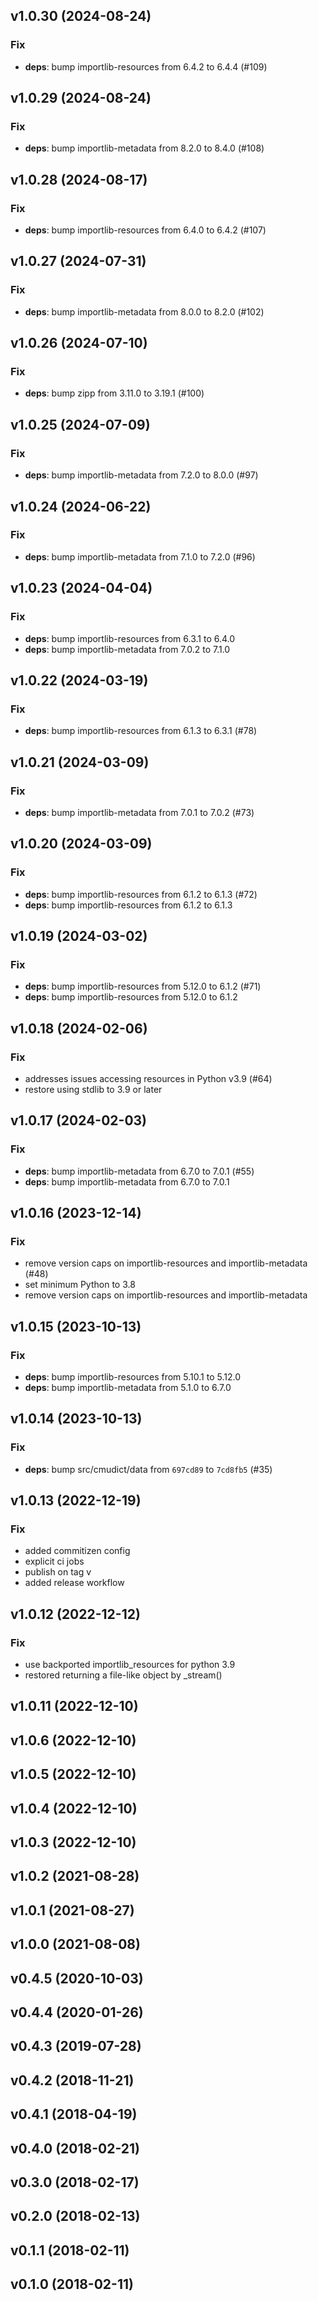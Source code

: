 ## v1.0.30 (2024-08-24)

### Fix

- **deps**: bump importlib-resources from 6.4.2 to 6.4.4 (#109)

## v1.0.29 (2024-08-24)

### Fix

- **deps**: bump importlib-metadata from 8.2.0 to 8.4.0 (#108)

## v1.0.28 (2024-08-17)

### Fix

- **deps**: bump importlib-resources from 6.4.0 to 6.4.2 (#107)

## v1.0.27 (2024-07-31)

### Fix

- **deps**: bump importlib-metadata from 8.0.0 to 8.2.0 (#102)

## v1.0.26 (2024-07-10)

### Fix

- **deps**: bump zipp from 3.11.0 to 3.19.1 (#100)

## v1.0.25 (2024-07-09)

### Fix

- **deps**: bump importlib-metadata from 7.2.0 to 8.0.0 (#97)

## v1.0.24 (2024-06-22)

### Fix

- **deps**: bump importlib-metadata from 7.1.0 to 7.2.0 (#96)

## v1.0.23 (2024-04-04)

### Fix

- **deps**: bump importlib-resources from 6.3.1 to 6.4.0
- **deps**: bump importlib-metadata from 7.0.2 to 7.1.0

## v1.0.22 (2024-03-19)

### Fix

- **deps**: bump importlib-resources from 6.1.3 to 6.3.1 (#78)

## v1.0.21 (2024-03-09)

### Fix

- **deps**: bump importlib-metadata from 7.0.1 to 7.0.2 (#73)

## v1.0.20 (2024-03-09)

### Fix

- **deps**: bump importlib-resources from 6.1.2 to 6.1.3 (#72)
- **deps**: bump importlib-resources from 6.1.2 to 6.1.3

## v1.0.19 (2024-03-02)

### Fix

- **deps**: bump importlib-resources from 5.12.0 to 6.1.2 (#71)
- **deps**: bump importlib-resources from 5.12.0 to 6.1.2

## v1.0.18 (2024-02-06)

### Fix

- addresses issues accessing resources in Python v3.9 (#64)
- restore using stdlib to 3.9 or later

## v1.0.17 (2024-02-03)

### Fix

- **deps**: bump importlib-metadata from 6.7.0 to 7.0.1 (#55)
- **deps**: bump importlib-metadata from 6.7.0 to 7.0.1

## v1.0.16 (2023-12-14)

### Fix

- remove version caps on importlib-resources and importlib-metadata (#48)
- set minimum Python to 3.8
- remove version caps on importlib-resources and importlib-metadata

## v1.0.15 (2023-10-13)

### Fix

- **deps**: bump importlib-resources from 5.10.1 to 5.12.0
- **deps**: bump importlib-metadata from 5.1.0 to 6.7.0

## v1.0.14 (2023-10-13)

### Fix

- **deps**: bump src/cmudict/data from `697cd89` to `7cd8fb5` (#35)

## v1.0.13 (2022-12-19)

### Fix

- added commitizen config
- explicit ci jobs
- publish on tag v
- added release workflow

## v1.0.12 (2022-12-12)

### Fix

- use backported importlib_resources for python 3.9
- restored returning a file-like object by _stream()

## v1.0.11 (2022-12-10)

## v1.0.6 (2022-12-10)

## v1.0.5 (2022-12-10)

## v1.0.4 (2022-12-10)

## v1.0.3 (2022-12-10)

## v1.0.2 (2021-08-28)

## v1.0.1 (2021-08-27)

## v1.0.0 (2021-08-08)

## v0.4.5 (2020-10-03)

## v0.4.4 (2020-01-26)

## v0.4.3 (2019-07-28)

## v0.4.2 (2018-11-21)

## v0.4.1 (2018-04-19)

## v0.4.0 (2018-02-21)

## v0.3.0 (2018-02-17)

## v0.2.0 (2018-02-13)

## v0.1.1 (2018-02-11)

## v0.1.0 (2018-02-11)
